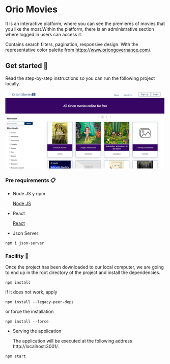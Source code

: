 # Orio Movies 

It is an interactive platform, where you can see the premieres of movies that you like the most.Within the platform, there is an administrative section where logged in users can access it.

Contains search filters, pagination, responsive design. With the representative color palette from https://www.oriongovernance.com/.

## Get started 🚀

Read the step-by-step instructions so you can run the following project locally.

<img src="/src/assets/img-report/home.png" style="width:500px; height:auto" />

### Pre requirements 📋

- Node JS y npm

  <a href="https://nodejs.org">Node JS</a>

- React

  <a href="https://es.react.dev/">React</a>

- Json Server

```
npm i json-server
```

### Facility 🔧

Once the project has been downloaded to our local computer, we are going to end up in the root directory of the project and install the dependencies. 

```
npm install
```

if it does not work, apply 

```
npm install --legacy-peer-deps
```

or force the installation 

```
npm install --force
```

- Serving the application

  The application will be executed at the following address http://localhost:3001/.

```
npm start
```

